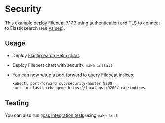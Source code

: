 # Security

This example deploy Filebeat 7.17.3 using authentication and TLS to connect to
Elasticsearch (see [values][]).


## Usage

* Deploy [Elasticsearch Helm chart][].

* Deploy Filebeat chart with security: `make install`

* You can now setup a port forward to query Filebeat indices:

  ```
  kubectl port-forward svc/security-master 9200
  curl -u elastic:changeme https://localhost:9200/_cat/indices
  ```


## Testing

You can also run [goss integration tests][] using `make test`


[elasticsearch helm chart]: https://github.com/elastic/helm-charts/tree/7.17/elasticsearch/examples/security/
[goss integration tests]: https://github.com/elastic/helm-charts/tree/7.17/filebeat/examples/security/test/goss.yaml
[values]: https://github.com/elastic/helm-charts/tree/7.17/filebeat/examples/security/values.yaml

